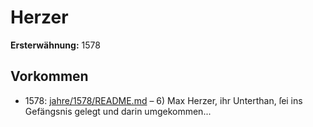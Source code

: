 # Herzer

**Ersterwähnung:** 1578

## Vorkommen
- 1578: [jahre/1578/README.md](../jahre/1578/README.md) – 6) Max Herzer, ihr Unterthan, ſei ins Gefängsnis
gelegt und darin umgekommen...
